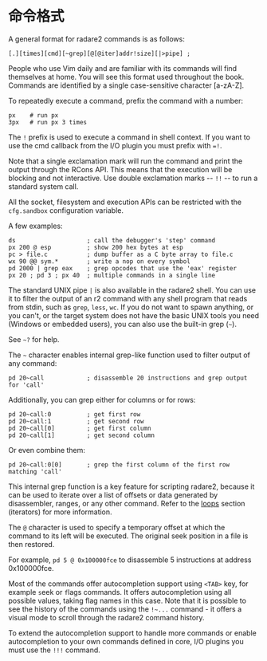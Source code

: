 # 命令格式

A general format for radare2 commands is as follows:

```text
[.][times][cmd][~grep][@[@iter]addr!size][|>pipe] ;
```

People who use Vim daily and are familiar with its commands will find themselves at home. You will see this format used throughout the book. Commands are identified by a single case-sensitive character \[a-zA-Z\].

To repeatedly execute a command, prefix the command with a number:

```text
px    # run px
3px   # run px 3 times
```

The `!` prefix is used to execute a command in shell context. If you want to use the cmd callback from the I/O plugin you must prefix with `=!`.

Note that a single exclamation mark will run the command and print the output through the RCons API. This means that the execution will be blocking and not interactive. Use double exclamation marks -- `!!` -- to run a standard system call.

All the socket, filesystem and execution APIs can be restricted with the `cfg.sandbox` configuration variable.

A few examples:

```text
ds                    ; call the debugger's 'step' command
px 200 @ esp          ; show 200 hex bytes at esp
pc > file.c           ; dump buffer as a C byte array to file.c
wx 90 @@ sym.*        ; write a nop on every symbol
pd 2000 | grep eax    ; grep opcodes that use the 'eax' register
px 20 ; pd 3 ; px 40  ; multiple commands in a single line
```

The standard UNIX pipe `|` is also available in the radare2 shell. You can use it to filter the output of an r2 command with any shell program that reads from stdin, such as `grep`, `less`, `wc`. If you do not want to spawn anything, or you can't, or the target system does not have the basic UNIX tools you need \(Windows or embedded users\), you can also use the built-in grep \(`~`\).

See `~?` for help.

The `~` character enables internal grep-like function used to filter output of any command:

```text
pd 20~call            ; disassemble 20 instructions and grep output for 'call'
```

Additionally, you can grep either for columns or for rows:

```text
pd 20~call:0          ; get first row
pd 20~call:1          ; get second row
pd 20~call[0]         ; get first column
pd 20~call[1]         ; get second column
```

Or even combine them:

```text
pd 20~call:0[0]       ; grep the first column of the first row matching 'call'
```

This internal grep function is a key feature for scripting radare2, because it can be used to iterate over a list of offsets or data generated by disassembler, ranges, or any other command. Refer to the [loops](../intro-7/loops.md) section \(iterators\) for more information.

The `@` character is used to specify a temporary offset at which the command to its left will be executed. The original seek position in a file is then restored.

For example, `pd 5 @ 0x100000fce` to disassemble 5 instructions at address 0x100000fce.

Most of the commands offer autocompletion support using `<TAB>` key, for example `s`eek or `f`lags commands. It offers autocompletion using all possible values, taking flag names in this case. Note that it is possible to see the history of the commands using the `!~...` command - it offers a visual mode to scroll through the radare2 command history.

To extend the autocompletion support to handle more commands or enable autocompletion to your own commands defined in core, I/O plugins you must use the `!!!` command.

